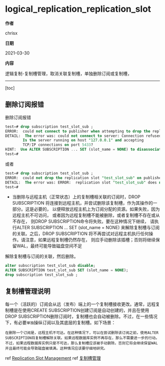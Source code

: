 # logical_replication_replication_slot

**作者**

chrisx

**日期**

2021-03-30

**内容**

逻辑复制-复制槽管理，取消关联复制槽，单独删除订阅或复制槽，

---

[toc]

## 删除订阅报错

删除订阅报错

```sql
test=# drop subscription test_slot_sub ;
ERROR:  could not connect to publisher when attempting to drop the replication slot "test_slot_sub"
DETAIL:  The error was: could not connect to server: Connection refused
        Is the server running on host "127.0.0.1" and accepting
        TCP/IP connections on port 5433?
HINT:  Use ALTER SUBSCRIPTION ... SET (slot_name = NONE) to disassociate the subscription from the slot.
test=#

```

或者

```sql
test=# drop subscription test_slot_sub ;
ERROR:  could not drop the replication slot "test_slot_sub" on publisher
DETAIL:  The error was: ERROR:  replication slot "test_slot_sub" does not exist
test=#

```

* 当删除与远程主机（正常状态）上的复制槽相关联的订阅时，DROP SUBSCRIPTION 将连接到远程主机，并尝试删除该复制槽，作为其操作的一部分。这是必要的， 以便释放远程主机上为订阅分配的资源。如果失败，因为远程主机不可访问， 或者因为远程复制槽不能被删除，或者复制槽不存在或从不存在， 则DROP SUBSCRIPTION命令将失败。要在这种情况下继续， 请执行ALTER SUBSCRIPTION ... SET (slot_name = NONE) 来解除复制槽与订阅的关联。之后，DROP SUBSCRIPTION 将不再尝试对远程主机执行任何操作。请注意，如果远程复制槽仍然存在， 则应手动删除该插槽；否则将继续保留WAL，最终可能导致磁盘空间不足

解除复制槽与订阅的关联，然后删除。

```sql
alter subscription test_slot_sub disable;
ALTER SUBSCRIPTION test_slot_sub SET (slot_name = NONE);
drop subscription test_slot_sub ;

```

## 复制槽管理说明

每一个（活跃的）订阅会从远（发布）端上的一个复制槽接收更改。通常，远程复制槽是在使用CREATE SUBSCRIPTION创建订阅是自动创建的，并且在使用DROP SUBSCRIPTION删除订阅时，复制槽也会自动被删除。不过，在一些情况下，有必要`单独`操纵订阅以及其底层的复制槽。如下场景：

    在删除一个订阅是，远程主机不可达。在这种情况下，可以在尝试删除该订阅之前，使用ALTER SUBSCRIPTION将复制槽解除关联。如果远程数据库实例不再存在，那么不需要进一步的行动。不过，如果远程数据库实例只是不可达，那么复制槽应该被手动删除。否则它将会继续保留WAL并且最终可能会导致磁盘被填满。这种情况应该要仔细地研究。

ref [Replication Slot Management](https://www.postgresql.org/docs/13/logical-replication-subscription.html#LOGICAL-REPLICATION-SUBSCRIPTION-SLOT)
ref [复制槽管理](http://www.postgres.cn/docs/13/logical-replication-subscription.html)

